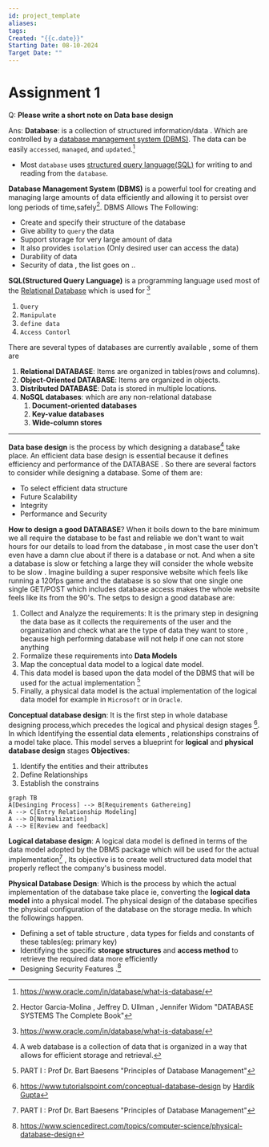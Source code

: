 ```yaml
---
id: project_template
aliases: 
tags: 
Created: "{{c.date}}"
Starting Date: 08-10-2024
Target Date: ""
---
```


# Assignment 1
Q: **Please write a short note on Data base design**

Ans: 
**Database**: is a collection of structured information/data . Which are controlled by a [database management system (DBMS)](#dbms). The data can be easily `accessed`, `managed`, and `updated`.[^2]
- Most `database` uses [structured query language(SQL)](#sql) for writing to and reading from the `database`.
  
**Database Management System (DBMS)** is a powerful tool for creating and managing large amounts of data efficiently and allowing it to persist over long periods of time,safely[^3].
DBMS Allows The Following:
- Create and specify their  structure of the database 
- Give ability to `query` the data 
- Support storage for very large amount of data
- It also provides `isolation` (Only desired user can access  the data)
- Durability of data 
- Security of data , the list goes on ..

 **SQL(Structured Query Language)** is a programming language used most of the [Relational Database](#relational%20database) which is used for [^2]
1. `Query` 
2. `Manipulate`
3. `define data`
4. `Access Contorl`
 
There are several types of databases are currently available , some of them are 
1. **Relational DATABASE**: Items are organized in tables(rows and columns).
2. **Object-Oriented DATABASE**: Items are organized in objects.
3. **Distributed DATABASE**: Data is stored in multiple locations.
4. **NoSQL databases**: which are any non-relational database 
	1. **Document-oriented databases**
	2. **Key-value databases**
	3. **Wide-column stores**
---

**Data base design** is the process by which designing a database[^1] take place. An efficient data base design is essential because it defines efficiency and performance of the DATABASE . So there are several factors to consider while designing a database. Some of them are:
- To select efficient data structure 
- Future Scalability 
- Integrity 
- Performance and Security 

**How to design a good DATABASE**? 
When it boils down to the bare minimum we all require the database to be fast and reliable we don't want to wait hours for our details to load from the database , in most case the user don't even have a damn clue about if there is a database or not.
And when a site a database is slow or fetching a large they will consider the whole website to be slow . Imagine building a super responsive website which feels like running a 120fps game and the database is so slow that one single one single GET/POST which includes database access makes the whole website feels like its from the 90's.
The setps to design a good database are:
1. Collect and Analyze the requirements: It is the primary step in designing the data base as it collects the requirements of the user and the organization and check what are the type of data they want to store , because high performing database will not help if one can not store anything 
2. Formalize these requirements into **Data Models**
3. Map the conceptual data model to a logical date model.
4. This data model is based upon the data model of the DBMS that will be used for the actual implementation [^4]
5. Finally, a physical data model is the actual implementation of the logical data model for example in `Microsoft` or in `Oracle`.

**Conceptual database design**: 
It is the first step in whole database designing process,which precedes the logical and physical design stages [^5]. In which Identifying the essential data elements , relationships constrains of a model take place. This model serves a blueprint for **logical** and **physical database design** stages 
**Objectives**:
1. Identify the entities and their attributes 
2. Define Relationships 
3. Establish the constrains 

```mermaid
graph TB 
A[Desinging Process] --> B[Requirements Gathereing]
A --> C[Entry Relationship Modeling] 
A --> D[Normalization]
A --> E[Review and feedback]
```



[^5]: https://www.tutorialspoint.com/conceptual-database-design by [Hardik Gupta](https://www.tutorialspoint.com/authors/hardik-gupta-167661135660)

**Logical database design**:
A logical data model is defined in terms of the data model adopted by the DBMS package which will be used for the actual implementation[^4] , Its objective is to create well structured data model that properly reflect the company's business model.

[^4]: PART I : Prof Dr. Bart Baesens "Principles of Database Management" 

**Physical Database Design**:
Which is the process by which the actual implementation of the database take place ie, converting the **logical data model** into a physical model. The physical design of the database specifies the physical configuration of the database on the storage media.
In which the followings happen.
- Defining a set of table structure , data types for fields and constants of these tables(eg: primary key)
- Identifying the specific **storage structures** and **access method** to  retrieve the required data more efficiently 
- Designing Security Features .[^6]



[^1]: A web database is a collection of data that is organized in a way that allows for efficient storage and retrieval.
[^2]: https://www.oracle.com/in/database/what-is-database/
[^3]: Hector Garcia-Molina , Jeffrey D. Ullman , Jennifer Widom "DATABASE SYSTEMS The Complete Book"
[^6]:https://www.sciencedirect.com/topics/computer-science/physical-database-design